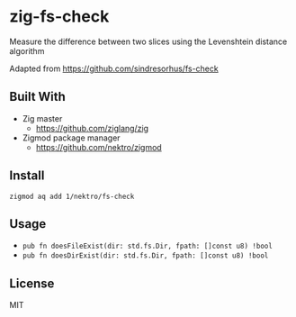 # zig-fs-check

Measure the difference between two slices using the Levenshtein distance algorithm

Adapted from https://github.com/sindresorhus/fs-check

## Built With
- Zig master
    - https://github.com/ziglang/zig
- Zigmod package manager
    - https://github.com/nektro/zigmod

## Install
```
zigmod aq add 1/nektro/fs-check
```

## Usage
- `pub fn doesFileExist(dir: std.fs.Dir, fpath: []const u8) !bool`
- `pub fn doesDirExist(dir: std.fs.Dir, fpath: []const u8) !bool`

## License
MIT
